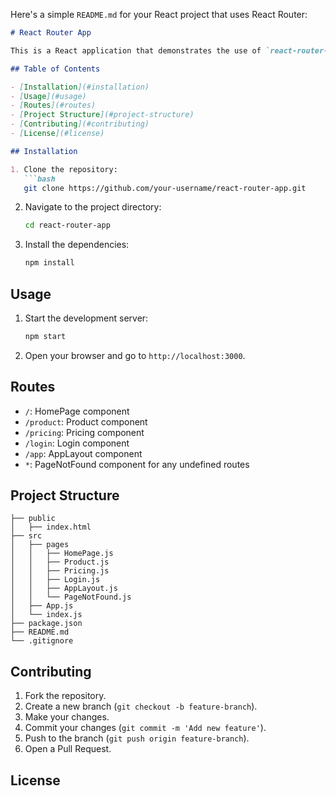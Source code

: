 Here's a simple `README.md` for your React project that uses React Router:

```markdown
# React Router App

This is a React application that demonstrates the use of `react-router-dom` for client-side routing.

## Table of Contents

- [Installation](#installation)
- [Usage](#usage)
- [Routes](#routes)
- [Project Structure](#project-structure)
- [Contributing](#contributing)
- [License](#license)

## Installation

1. Clone the repository:
   ```bash
   git clone https://github.com/your-username/react-router-app.git
   ```
2. Navigate to the project directory:
   ```bash
   cd react-router-app
   ```
3. Install the dependencies:
   ```bash
   npm install
   ```

## Usage

1. Start the development server:
   ```bash
   npm start
   ```
2. Open your browser and go to `http://localhost:3000`.

## Routes

- `/`: HomePage component
- `/product`: Product component
- `/pricing`: Pricing component
- `/login`: Login component
- `/app`: AppLayout component
- `*`: PageNotFound component for any undefined routes

## Project Structure

```
├── public
│   ├── index.html
├── src
│   ├── pages
│   │   ├── HomePage.js
│   │   ├── Product.js
│   │   ├── Pricing.js
│   │   ├── Login.js
│   │   ├── AppLayout.js
│   │   └── PageNotFound.js
│   ├── App.js
│   └── index.js
├── package.json
├── README.md
└── .gitignore
```

## Contributing

1. Fork the repository.
2. Create a new branch (`git checkout -b feature-branch`).
3. Make your changes.
4. Commit your changes (`git commit -m 'Add new feature'`).
5. Push to the branch (`git push origin feature-branch`).
6. Open a Pull Request.

## License
